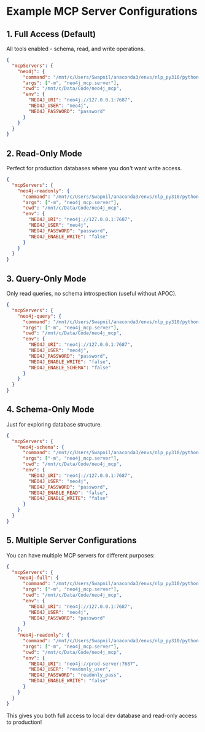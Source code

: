# Example MCP Server Configurations

## 1. Full Access (Default)
All tools enabled - schema, read, and write operations.

```json
{
  "mcpServers": {
    "neo4j": {
      "command": "/mnt/c/Users/Swapnil/anaconda3/envs/nlp_py310/python.exe",
      "args": ["-m", "neo4j_mcp.server"],
      "cwd": "/mnt/c/Data/Code/neo4j_mcp",
      "env": {
        "NEO4J_URI": "neo4j://127.0.0.1:7687",
        "NEO4J_USER": "neo4j",
        "NEO4J_PASSWORD": "password"
      }
    }
  }
}
```

## 2. Read-Only Mode
Perfect for production databases where you don't want write access.

```json
{
  "mcpServers": {
    "neo4j-readonly": {
      "command": "/mnt/c/Users/Swapnil/anaconda3/envs/nlp_py310/python.exe",
      "args": ["-m", "neo4j_mcp.server"],
      "cwd": "/mnt/c/Data/Code/neo4j_mcp",
      "env": {
        "NEO4J_URI": "neo4j://127.0.0.1:7687",
        "NEO4J_USER": "neo4j",
        "NEO4J_PASSWORD": "password",
        "NEO4J_ENABLE_WRITE": "false"
      }
    }
  }
}
```

## 3. Query-Only Mode
Only read queries, no schema introspection (useful without APOC).

```json
{
  "mcpServers": {
    "neo4j-query": {
      "command": "/mnt/c/Users/Swapnil/anaconda3/envs/nlp_py310/python.exe",
      "args": ["-m", "neo4j_mcp.server"],
      "cwd": "/mnt/c/Data/Code/neo4j_mcp",
      "env": {
        "NEO4J_URI": "neo4j://127.0.0.1:7687",
        "NEO4J_USER": "neo4j",
        "NEO4J_PASSWORD": "password",
        "NEO4J_ENABLE_WRITE": "false",
        "NEO4J_ENABLE_SCHEMA": "false"
      }
    }
  }
}
```

## 4. Schema-Only Mode
Just for exploring database structure.

```json
{
  "mcpServers": {
    "neo4j-schema": {
      "command": "/mnt/c/Users/Swapnil/anaconda3/envs/nlp_py310/python.exe",
      "args": ["-m", "neo4j_mcp.server"],
      "cwd": "/mnt/c/Data/Code/neo4j_mcp",
      "env": {
        "NEO4J_URI": "neo4j://127.0.0.1:7687",
        "NEO4J_USER": "neo4j",
        "NEO4J_PASSWORD": "password",
        "NEO4J_ENABLE_READ": "false",
        "NEO4J_ENABLE_WRITE": "false"
      }
    }
  }
}
```

## 5. Multiple Server Configurations
You can have multiple MCP servers for different purposes:

```json
{
  "mcpServers": {
    "neo4j-full": {
      "command": "/mnt/c/Users/Swapnil/anaconda3/envs/nlp_py310/python.exe",
      "args": ["-m", "neo4j_mcp.server"],
      "cwd": "/mnt/c/Data/Code/neo4j_mcp",
      "env": {
        "NEO4J_URI": "neo4j://127.0.0.1:7687",
        "NEO4J_USER": "neo4j",
        "NEO4J_PASSWORD": "password"
      }
    },
    "neo4j-readonly": {
      "command": "/mnt/c/Users/Swapnil/anaconda3/envs/nlp_py310/python.exe",
      "args": ["-m", "neo4j_mcp.server"],
      "cwd": "/mnt/c/Data/Code/neo4j_mcp",
      "env": {
        "NEO4J_URI": "neo4j://prod-server:7687",
        "NEO4J_USER": "readonly_user",
        "NEO4J_PASSWORD": "readonly_pass",
        "NEO4J_ENABLE_WRITE": "false"
      }
    }
  }
}
```

This gives you both full access to local dev database and read-only access to production!